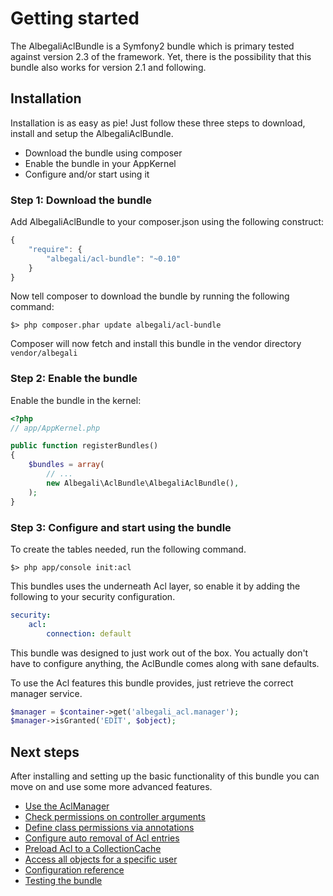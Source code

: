 # Getting started

The AlbegaliAclBundle is a Symfony2 bundle which is primary tested against version 2.3 of the framework. Yet, there is the
possibility that this bundle also works for version 2.1 and following.

## Installation

Installation is as easy as pie! Just follow these three steps to download, install and setup the AlbegaliAclBundle.

* Download the bundle using composer
* Enable the bundle in your AppKernel
* Configure and/or start using it

### Step 1: Download the bundle

Add AlbegaliAclBundle to your composer.json using the following construct:

```js
{
    "require": {
        "albegali/acl-bundle": "~0.10"
    }
}
```

Now tell composer to download the bundle by running the following command:

    $> php composer.phar update albegali/acl-bundle

Composer will now fetch and install this bundle in the vendor directory ```vendor/albegali```

### Step 2: Enable the bundle

Enable the bundle in the kernel:

``` php
<?php
// app/AppKernel.php

public function registerBundles()
{
    $bundles = array(
        // ...
        new Albegali\AclBundle\AlbegaliAclBundle(),
    );
}
```

### Step 3: Configure and start using the bundle

To create the tables needed, run the following command.

```
$> php app/console init:acl
```

This bundles uses the underneath Acl layer, so enable it by adding the following to your security configuration.

``` yaml
security:
    acl:
        connection: default
```

This bundle was designed to just work out of the box. You actually don't have to configure anything, the AclBundle comes
along with sane defaults.

To use the Acl features this bundle provides, just retrieve the correct manager service.

```php
$manager = $container->get('albegali_acl.manager');
$manager->isGranted('EDIT', $object);
```

## Next steps

After installing and setting up the basic functionality of this bundle you can move on and use some more advanced
features.

* [Use the AclManager](manager.md)
* [Check permissions on controller arguments](controller.md)
* [Define class permissions via annotations](annotation.md)
* [Configure auto removal of Acl entries](removal.md)
* [Preload Acl to a CollectionCache](cache.md)
* [Access all objects for a specific user](find_objects_for_user.md)
* [Configuration reference](configuration_reference.md)
* [Testing the bundle](testing.md)
